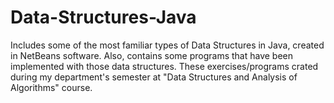 # Data-Structures-Java
Includes some of the most familiar types of Data Structures in Java, created in NetBeans software. Also, contains some programs that have been implemented with those data structures. These exercises/programs crated during my department's semester at "Data Structures and Analysis of Algorithms" course.
